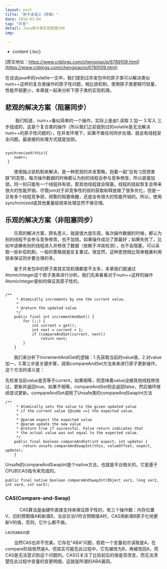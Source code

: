 ```yaml
---
layout: post
title: "原子读语义（转载）"
date: 2018-03-04
tag: "并发"
detail: Java原子类实现原理分析
img: 

---
```


* content
{:toc}

[原文地址：https://www.cnblogs.com/chengxiao/p/6789109.html](https://www.cnblogs.com/chengxiao/p/6789109.html)

在谈谈java中的volatile一文中，我们提到过并发包中的原子类可以解决类似num++这样的复合类操作的原子性问题，相比锁机制，使用原子类更精巧轻量，性能开销更小，本章就一起来分析下原子类的实现机理。

## 悲观的解决方案（阻塞同步）
　　
    我们知道，num++看似简单的一个操作，实际上是由1.读取 2.加一 3.写入 三步组成的，这是个复合类的操作（所以我们之前提到过的volatile是无法解决num++的原子性问题的），在并发环境下，如果不做任何同步处理，就会有线程安全问题。最直接的处理方式就是加锁。

```aidl

synchronized(this){
    num++;
 }

```

　　使用独占锁机制来解决，是一种悲观的并发策略，抱着一副“总有刁民想害朕”的态势，每次操作数据的时候都认为别的线程会参与竞争修改，所以直接加锁。同一刻只能有一个线程持有锁，那其他线程就会阻塞。线程的挂起恢复会带来很大的性能开销，尽管jvm对于非竞争性的锁的获取和释放做了很多优化，但是一旦有多个线程竞争锁，频繁的阻塞唤醒，还是会有很大的性能开销的。所以，使用synchronized或其他重量级锁来处理显然不够合理。

## 乐观的解决方案（非阻塞同步）

　　乐观的解决方案，顾名思义，就是很大度乐观，每次操作数据的时候，都认为别的线程不会参与竞争修改，也不加锁。如果操作成功了那最好；如果失败了，比如中途确有别的线程进入并修改了数据（依赖于冲突检测），也不会阻塞，可以采取一些补偿机制，一般的策略就是反复重试。很显然，这种思想相比简单粗暴利用锁来保证同步要合理的多。

　　鉴于并发包中的原子类其实现机理都差不太多，本章我们就通过AtomicInteger这个原子类来进行分析。我们先来看看对于num++这样的操作AtomicInteger是如何保证其原子性的。

```aidl

/**
     * Atomically increments by one the current value.
     *
     * @return the updated value
     */
    public final int incrementAndGet() {
        for (;;) {
            int current = get();
            int next = current + 1;
            if (compareAndSet(current, next))
                return next;
        }
    }

```
 

　　我们来分析下incrementAndGet的逻辑：1.先获取当前的value值，2.对value加一，3.第三步是关键步骤，调用compareAndSet方法来来进行原子更新操作，这个方法的语义是：

先检查当前value是否等于current，如果相等，则意味着value没被其他线程修改过，更新并返回true。如果不相等，compareAndSet则会返回false，然后循环继续尝试更新。compareAndSet调用了Unsafe类的compareAndSwapInt方法

```aidl
/**
     * Atomically sets the value to the given updated value
     * if the current value {@code ==} the expected value.
     *
     * @param expect the expected value
     * @param update the new value
     * @return true if successful. False return indicates that
     * the actual value was not equal to the expected value.
     */
    public final boolean compareAndSet(int expect, int update) {
        return unsafe.compareAndSwapInt(this, valueOffset, expect, update);
    }
```
Unsafe的compareAndSwapInt是个native方法，也就是平台相关的。它是基于CPU的CAS指令来完成的。

`public final native boolean compareAndSwapInt(Object var1, long var2, int var4, int var5);`
    
### CAS(Compare-and-Swap)　
　
　　CAS算法是由硬件直接支持来保证原子性的，有三个操作数：内存位置V、旧的预期值A和新值B，当且仅当V符合预期值A时，CAS用新值B原子化地更新V的值，否则，它什么都不做。

    CAS的ABA问题

　　当然CAS也并不完美，它存在"ABA"问题，假若一个变量初次读取是A，在compare阶段依然是A，但其实可能在此过程中，它先被改为B，再被改回A，而CAS是无法意识到这个问题的。CAS只关注了比较前后的值是否改变，而无法清楚在此过程中变量的变更明细，这就是所谓的ABA漏洞。 
